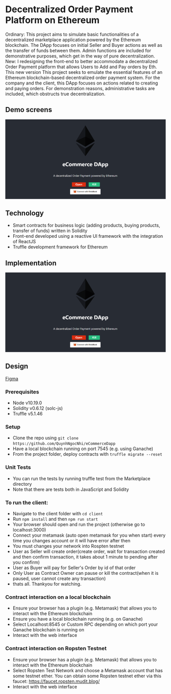 # Decentralized Order Payment Platform on Ethereum
Ordinary:
This project aims to simulate basic functionalities of a decentralized marketplace application powered by the Ethereum blockchain. 
The DApp focuses on initial Seller and Buyer actions as well as the transfer of funds between them. Admin functions are included for demonstrative purposes, which get in the way of pure decentralization.
New:
I redesigning the front-end to better accommodate a decentralized Order Payment platform that allows Users to Add and Pay orders by Eth.
This new version 
This project seeks to emulate the essential features of an Ethereum blockchain-based decentralized order payment system.
For the company and the client, this DApp focuses on actions related to creating and paying orders. For demonstration reasons, administrative tasks are included, which obstructs true decentralization.

## Demo screens
![Logo](./client//public/demo1.png)

## Technology

- Smart contracts for business logic (adding products, buying products, transfer of funds) written in Solidity
- Front-end developed using a reactive UI framework with the integration of ReactJS
- Truffle development framework for Ethereum

## Implementation
![Logo](./client//public/demo1.png)

## Design

[Figma](https://www.figma.com/community/file/1125969377350002819)

### Prerequisites

- Node v10.19.0
- Solidity v0.6.12 (solc-js)
- Truffle v5.1.46

### Setup
- Clone the repo using `git clone https://github.com/QuynhNgocNhi/eCommerceDapp`
- Have a local blockchain running on port 7545 (e.g. using Ganache)
- From the project folder, deploy contracts with `truffle migrate --reset`

### Unit Tests
- You can run the tests by running truffle test from the Marketplace directory
- Note that there are tests both in JavaScript and Solidity

### To run the client:
- Navigate to the client folder with `cd client`
- Run `npm install` and then `npm run start`
- Your browser should open and run the project (otherwise go to localhost:3000)
- Connect your metamask (auto open metamask for you when start) every time you changes account or it will have error after then
- You must changes your network into Rospten testnet
- User as Seller will create order(create order, wait for transaction created and then confirm transaction, it takes about 1 minute to pending after you confirm)
- User as Buyer will pay for Seller's Order by id of that order
- Only User as Contract Owner can pause or kill the contract(when it is paused, user cannot create any transaction)
- thats all.
Thankyou for watching.
### Contract interaction on a local blockchain
- Ensure your browser has a plugin (e.g. Metamask) that allows you to interact with the Ethereum blockchain
- Ensure you have a local blockchain running (e.g. on Ganache)
- Select Localhost:8545 or Custom RPC depending on which port your Ganache blockchain is running on
- Interact with the web interface

### Contract interaction on Ropsten Testnet
- Ensure your browser has a plugin (e.g. Metamask) that allows you to interact with the Ethereum blockchain
- Select Ropsten Test Network and choose a Metamask account that has some testnet ether. You can obtain some Ropsten testnet ether via this faucet: https://faucet.ropsten.mudit.blog/
- Interact with the web interface
